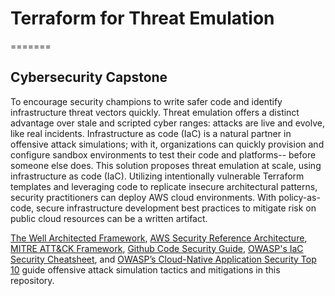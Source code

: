
# Terraform for Threat Emulation
=======
## Cybersecurity Capstone

To encourage security champions to write safer code and identify infrastructure threat vectors quickly. Threat emulation offers a distinct advantage over stale and scripted cyber ranges: attacks are live and evolve, like real incidents. Infrastructure as code (IaC) is a natural partner in offensive attack simulations; with it, organizations can quickly provision and configure sandbox environments to test their code and platforms-- before someone else does. This solution proposes threat emulation at scale, using infrastructure as code (IaC). Utilizing intentionally vulnerable Terraform templates and leveraging code to replicate insecure architectural patterns, security practitioners can deploy AWS cloud environments. With policy-as-code, secure infrastructure development best practices to mitigate risk on public cloud resources can be a written artifact.

[The Well Architected Framework](https://docs.aws.amazon.com/wellarchitected/latest/framework/welcome.html), [AWS Security Reference Architecture](https://docs.aws.amazon.com/prescriptive-guidance/latest/security-reference-architecture/architecture.html), [MITRE ATT&CK Framework](https://attack.mitre.org/matrices/enterprise/), [Github Code Security Guide](https://docs.github.com/en/code-security/guides), [OWASP's IaC Security Cheatsheet](https://cheatsheetseries.owasp.org/cheatsheets/Infrastructure_as_Code_Security_Cheat_Sheet.html), and [OWASP’s Cloud-Native Application Security Top 10](https://owasp.org/www-project-cloud-native-application-security-top-10/) guide offensive attack simulation tactics and mitigations in this repository. 
